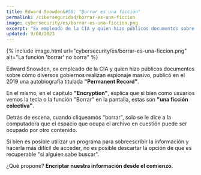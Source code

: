 ```yaml
---
title: Edward Snowden&#58; "Borrar es una ficción"
permalink: /ciberseguridad/borrar-es-una-ficcion
image: cybersecurity/es/borrar-es-una-ficcion.png
excerpt: "Ex empleado de la CIA y quien hizo públicos documentos sobre cómo diversos gobiernos realizan espionaje masivo, publicó en el 2019 una autobiografía titulada 'Permanent Record'."
updated: 9/08/2023
---
```


{% include image.html url="cybersecurity/es/borrar-es-una-ficcion.png" alt="La función 'borrar' no borra" %}

Edward Snowden, ex empleado de la CIA y quien hizo públicos documentos sobre cómo diversos gobiernos realizan espionaje masivo, publicó en el 2019 una autobiografía titulada **"Permanent Record"**.

En el mismo, en el capítulo **"Encryption"**, explica que si bien como usuarios vemos la tecla o la función "Borrar" en la pantalla, estas son **"una ficción colectiva"**.

Detrás de escena, cuando cliqueamos "borrar", solo se le dice a la computadora que el espacio que ocupa el archivo en cuestión puede ser ocupado por otro contenido.

Si bien es posible utilizar un programa para sobreescribir la información y hacerla más difícil de acceder, no es posible descartar la opción de que es recuperable "si alguien sabe buscar".

¿Qué propone? **Encriptar nuestra información desde el comienzo**.